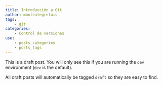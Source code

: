 ```yaml
---
title: Introducción a Git
author: montealegreluis
tags:
    - git
categories:
    - Control de versiones
use:
    - posts_categories
    - posts_tags
---
```

This is a draft post. You will only see this if you are running the `dev`
environment (`dev` is the default).

All draft posts will automatically be tagged `draft` so they are easy to
find.
